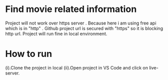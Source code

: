 # Find movie related information

Project will not work over https server . Because here i am using free api which is in "http" . Github project url is secured with "https" so it is blocking http url.
Project will run fine in local environment.

# How to run
(i).Clone the project in local
(ii).Open project in VS Code and click on live-server.
